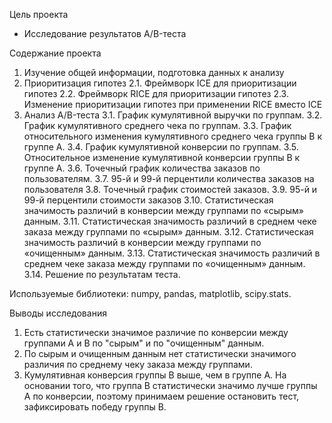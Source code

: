 Цель проекта
 - Исследование результатов A/B-теста

Содержание проекта
1.  Изучение общей информации, подготовка данных к анализу
2.  Приоритизация гипотез
2.1.  Фреймворк ICE для приоритизации гипотез
2.2.  Фреймворк RICE для приоритизации гипотез
2.3.  Изменение приоритизации гипотез при применении RICE вместо ICE
3.  Анализ A/B-теста
3.1. График кумулятивной выручки по группам.
3.2.  График кумулятивного среднего чека по группам.
3.3.  График относительного изменения кумулятивного среднего чека группы B к группе A.
3.4.  График кумулятивной конверсии по группам.
3.5.  Относительное изменение кумулятивной конверсии группы B к группе A.
3.6.  Точечный график количества заказов по пользователям.
3.7.  95-й и 99-й перцентили количества заказов на пользователя
3.8.  Точечный график стоимостей заказов.
3.9.  95-й и 99-й перцентили стоимости заказов
3.10.  Статистическая значимость различий в конверсии между группами по «сырым» данным.
3.11.  Статистическая значимость различий в среднем чеке заказа между группами по «сырым» данным.
3.12.  Статистическая значимость различий в конверсии между группами по «очищенным» данным.
3.13.  Cтатистическая значимость различий в среднем чеке заказа между группами по «очищенным» данным.
3.14.  Решение по результатам теста.

Используемые библиотеки: numpy, pandas, matplotlib, scipy.stats.

Выводы исследования
1. Есть статистически значимое различие по конверсии между группами А и В по "сырым" и по "очищенным" данным.
2. По сырым и очищенным данным нет статистически значимого различия по среднему чеку заказа между группами.
3. Кумулятивная конверсия группы В выше, чем в группе А.
На основании того, что группа B статистически значимо лучше группы A по конверсии, поэтому принимаем решение остановить тест, зафиксировать победу группы В.
